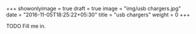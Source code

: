 +++
showonlyimage = true
draft = true
image = "img/usb chargers.jpg"
date = "2016-11-05T18:25:22+05:30"
title = "usb chargers"
weight = 0
+++

TODO Fill me in.

